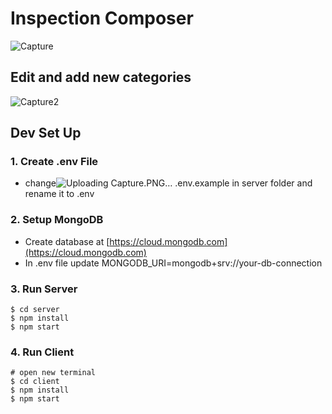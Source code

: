 # Inspection Composer

![Capture](https://github.com/gahmee/Inspection-Composer/assets/69001161/7ee69a5b-d28b-48f4-933d-a5e88d0939a1.PNG)

## Edit and add new categories

![Capture2](https://github.com/gahmee/Inspection-Composer/assets/69001161/fe61c921-2582-4cfb-985f-e13b142e2b45.PNG)


## Dev Set Up
### 1. Create .env File

- change![Uploading Capture.PNG…]()
 .env.example in server folder and rename it to .env

### 2. Setup MongoDB

  - Create database at [https://cloud.mongodb.com](https://cloud.mongodb.com)
  - In .env file update MONGODB_URI=mongodb+srv://your-db-connection

### 3. Run Server

```
$ cd server
$ npm install
$ npm start
```

### 4. Run Client

```
# open new terminal
$ cd client
$ npm install
$ npm start
```
